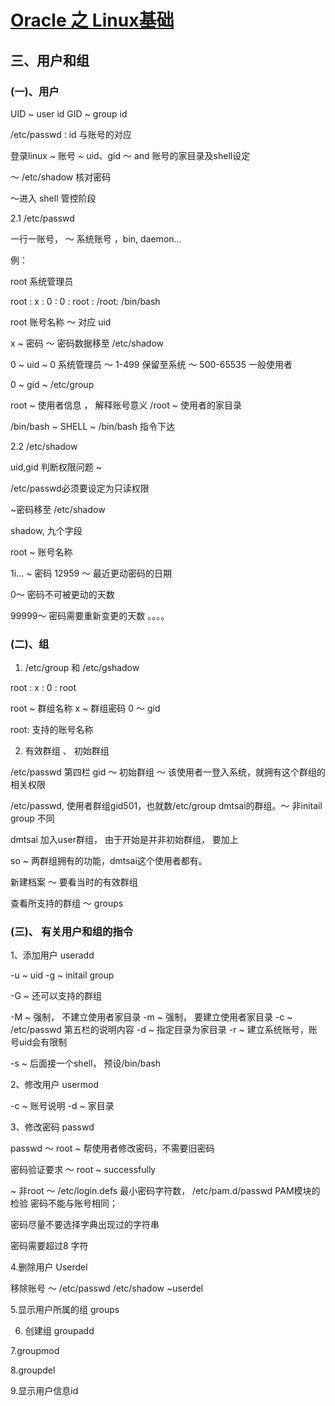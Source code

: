 # [Oracle 之 Linux基础](https://blog.csdn.net/u012596785/article/details/79936299)

## 三、用户和组

### (一)、用户

UID ~ user id
GID ~ group id

/etc/passwd : id 与账号的对应

登录linux  ~ 账号 ~ uid、gid ～ and 账号的家目录及shell设定

～ /etc/shadow 核对密码

～进入 shell 管控阶段



2.1  /etc/passwd

一行一账号， ～ 系统账号 ，bin, daemon...

例： 

root 系统管理员

root : x : 0 : 0 : root : /root: /bin/bash

root 账号名称 ～ 对应 uid

x  ~  密码  ～ 密码数据移至 /etc/shadow

0  ~  uid ~ 0 系统管理员 ～ 1-499 保留至系统 ～ 500-65535 一般使用者

0  ~  gid ~ /etc/group

root ~ 使用者信息 ， 解释账号意义
/root ~ 使用者的家目录 

/bin/bash ~ SHELL ~ /bin/bash 指令下达



2.2 /etc/shadow

uid,gid 判断权限问题 ~ 

/etc/passwd必须要设定为只读权限

~密码移至 /etc/shadow

shadow, 九个字段

root ~ 账号名称

$1$i... ~ 密码
12959 ～ 最近更动密码的日期

0～ 密码不可被更动的天数

99999～ 密码需要重新变更的天数
。。。。





### (二)、组

1. /etc/group 和 /etc/gshadow

root : x : 0 : root

root ~ 群组名称
x ~ 群组密码
0 ～ gid

root: 支持的账号名称



2. 有效群组 、 初始群组

/etc/passwd 第四栏 gid ～ 初始群组 ～ 该使用者一登入系统，就拥有这个群组的相关权限



/etc/passwd, 使用者群组gid501，也就数/etc/group dmtsai的群组。～ 非initail group 不同

dmtsai 加入user群组， 由于开始是并非初始群组， 要加上

so ~ 两群组拥有的功能，dmtsai这个使用者都有。

新建档案 ～ 要看当时的有效群组

查看所支持的群组 ～ groups



### (三)、 有关用户和组的指令

1、添加用户 useradd

-u ~ uid
-g ~ initail group

-G ~ 还可以支持的群组

-M ~ 强制， 不建立使用者家目录
-m ~ 强制， 要建立使用者家目录
-c ~ /etc/passwd 第五栏的说明内容
-d ~ 指定目录为家目录
-r ~ 建立系统账号，账号uid会有限制

-s ~ 后面接一个shell， 预设/bin/bash

2、修改用户 usermod

-c ~ 账号说明
-d ~ 家目录



3、修改密码 passwd


passwd ～ root ~ 帮使用者修改密码，不需要旧密码

密码验证要求 ～ root ~ successfully

~ 非root ～ /etc/login.defs 最小密码字符数， /etc/pam.d/passwd PAM模块的检验
密码不能与账号相同；

密码尽量不要选择字典出现过的字符串

密码需要超过8 字符



4.删除用户 Userdel

移除账号 ～ /etc/passwd /etc/shadow  ~userdel

5.显示用户所属的组 groups

6. 创建组 groupadd

7.groupmod

8.groupdel

9.显示用户信息id


